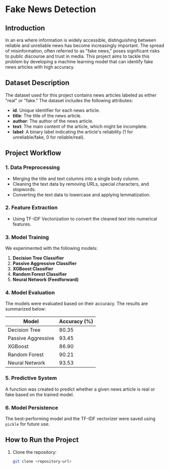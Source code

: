 # Fake News Detection

## Introduction

In an era where information is widely accessible, distinguishing between reliable and unreliable news has become increasingly important. The spread of misinformation, often referred to as "fake news," poses significant risks to public discourse and trust in media. This project aims to tackle this problem by developing a machine learning model that can identify fake news articles with high accuracy.

## Dataset Description

The dataset used for this project contains news articles labeled as either "real" or "fake." The dataset includes the following attributes:
- **id**: Unique identifier for each news article.
- **title**: The title of the news article.
- **author**: The author of the news article.
- **text**: The main content of the article, which might be incomplete.
- **label**: A binary label indicating the article's reliability (1 for unreliable/fake, 0 for reliable/real).

## Project Workflow

### 1. Data Preprocessing
   - Merging the title and text columns into a single body column.
   - Cleaning the text data by removing URLs, special characters, and stopwords.
   - Converting the text data to lowercase and applying lemmatization.

### 2. Feature Extraction
   - Using TF-IDF Vectorization to convert the cleaned text into numerical features.

### 3. Model Training
   We experimented with the following models:
   1. **Decision Tree Classifier**
   2. **Passive Aggressive Classifier**
   3. **XGBoost Classifier**
   4. **Random Forest Classifier**
   5. **Neural Network (Feedforward)**

### 4. Model Evaluation
   The models were evaluated based on their accuracy. The results are summarized below:

| Model                  | Accuracy (%) |
| ---------------------- | ------------ |
| Decision Tree          | 80.35        |
| Passive Aggressive     | 93.45        |
| XGBoost                | 86.90        |
| Random Forest          | 90.21        |
| Neural Network         | 93.53        |

### 5. Predictive System
   A function was created to predict whether a given news article is real or fake based on the trained model.

### 6. Model Persistence
   The best-performing model and the TF-IDF vectorizer were saved using `pickle` for future use.

## How to Run the Project

1. Clone the repository:
   ```bash
   git clone <repository-url>
